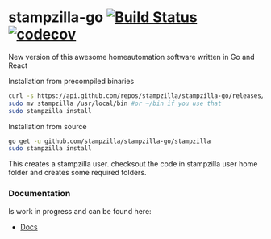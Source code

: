 stampzilla-go [![Build Status](https://travis-ci.org/stampzilla/stampzilla-go.svg?branch=master)](https://travis-ci.org/stampzilla/stampzilla-go) [![codecov](https://codecov.io/gh/stampzilla/stampzilla-go/branch/master/graph/badge.svg)](https://codecov.io/gh/stampzilla/stampzilla-go)
=============

New version of this awesome homeautomation software written in Go and React

Installation from precompiled binaries
```bash
curl -s https://api.github.com/repos/stampzilla/stampzilla-go/releases/latest | grep "browser_download_url.*stampzilla-linux-amd64" | cut -d : -f 2,3 | tr -d \" | xargs curl -L -s -o stampzilla && chmod +x stampzilla
sudo mv stampzilla /usr/local/bin #or ~/bin if you use that
sudo stampzilla install
```

Installation from source
```bash
go get -u github.com/stampzilla/stampzilla-go/stampzilla
sudo stampzilla install
```
This creates a stampzilla user. checksout the code in stampzilla user home folder and creates some required folders. 

### Documentation
Is work in progress and can be found here:
* [Docs](docs/README.md)
